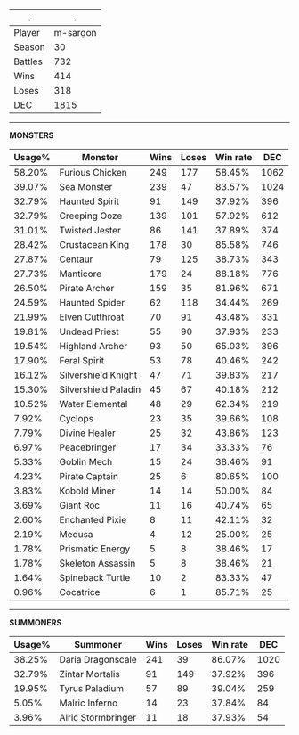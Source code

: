 .|.
|-|-
Player|m-sargon
Season|30
Battles|732
Wins|414
Loses|318
DEC|1815

---
**MONSTERS**

Usage%|Monster|Wins|Loses|Win rate|DEC|
-|-|-|-|-|-|
58.20%|Furious Chicken|249|177|58.45%|1062|
39.07%|Sea Monster|239|47|83.57%|1024|
32.79%|Haunted Spirit|91|149|37.92%|396|
32.79%|Creeping Ooze|139|101|57.92%|612|
31.01%|Twisted Jester|86|141|37.89%|374|
28.42%|Crustacean King|178|30|85.58%|746|
27.87%|Centaur|79|125|38.73%|343|
27.73%|Manticore|179|24|88.18%|776|
26.50%|Pirate Archer|159|35|81.96%|671|
24.59%|Haunted Spider|62|118|34.44%|269|
21.99%|Elven Cutthroat|70|91|43.48%|331|
19.81%|Undead Priest|55|90|37.93%|233|
19.54%|Highland Archer|93|50|65.03%|396|
17.90%|Feral Spirit|53|78|40.46%|242|
16.12%|Silvershield Knight|47|71|39.83%|217|
15.30%|Silvershield Paladin|45|67|40.18%|212|
10.52%|Water Elemental|48|29|62.34%|219|
7.92%|Cyclops|23|35|39.66%|108|
7.79%|Divine Healer|25|32|43.86%|123|
6.97%|Peacebringer|17|34|33.33%|76|
5.33%|Goblin Mech|15|24|38.46%|91|
4.23%|Pirate Captain|25|6|80.65%|100|
3.83%|Kobold Miner|14|14|50.00%|84|
3.69%|Giant Roc|11|16|40.74%|65|
2.60%|Enchanted Pixie|8|11|42.11%|32|
2.19%|Medusa|4|12|25.00%|25|
1.78%|Prismatic Energy|5|8|38.46%|17|
1.78%|Skeleton Assassin|5|8|38.46%|21|
1.64%|Spineback Turtle|10|2|83.33%|47|
0.96%|Cocatrice|6|1|85.71%|25|

---
**SUMMONERS**

Usage%|Summoner|Wins|Loses|Win rate|DEC|
-|-|-|-|-|-|
38.25%|Daria Dragonscale|241|39|86.07%|1020|
32.79%|Zintar Mortalis|91|149|37.92%|396|
19.95%|Tyrus Paladium|57|89|39.04%|259|
5.05%|Malric Inferno|14|23|37.84%|84|
3.96%|Alric Stormbringer|11|18|37.93%|54|
